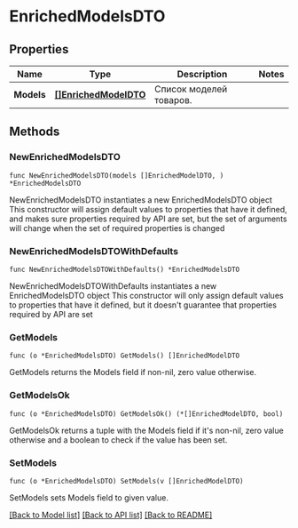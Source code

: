 # EnrichedModelsDTO

## Properties

Name | Type | Description | Notes
------------ | ------------- | ------------- | -------------
**Models** | [**[]EnrichedModelDTO**](EnrichedModelDTO.md) | Список моделей товаров. | 

## Methods

### NewEnrichedModelsDTO

`func NewEnrichedModelsDTO(models []EnrichedModelDTO, ) *EnrichedModelsDTO`

NewEnrichedModelsDTO instantiates a new EnrichedModelsDTO object
This constructor will assign default values to properties that have it defined,
and makes sure properties required by API are set, but the set of arguments
will change when the set of required properties is changed

### NewEnrichedModelsDTOWithDefaults

`func NewEnrichedModelsDTOWithDefaults() *EnrichedModelsDTO`

NewEnrichedModelsDTOWithDefaults instantiates a new EnrichedModelsDTO object
This constructor will only assign default values to properties that have it defined,
but it doesn't guarantee that properties required by API are set

### GetModels

`func (o *EnrichedModelsDTO) GetModels() []EnrichedModelDTO`

GetModels returns the Models field if non-nil, zero value otherwise.

### GetModelsOk

`func (o *EnrichedModelsDTO) GetModelsOk() (*[]EnrichedModelDTO, bool)`

GetModelsOk returns a tuple with the Models field if it's non-nil, zero value otherwise
and a boolean to check if the value has been set.

### SetModels

`func (o *EnrichedModelsDTO) SetModels(v []EnrichedModelDTO)`

SetModels sets Models field to given value.



[[Back to Model list]](../README.md#documentation-for-models) [[Back to API list]](../README.md#documentation-for-api-endpoints) [[Back to README]](../README.md)


